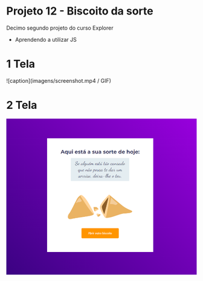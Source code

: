 # Projeto 12 - Biscoito da sorte
Decimo segundo projeto do curso Explorer 

- Aprendendo a utilizar JS



# 1 Tela

![caption](imagens/screenshot.mp4 / GIF)


# 2 Tela

![](imagens/screenshot2.png)